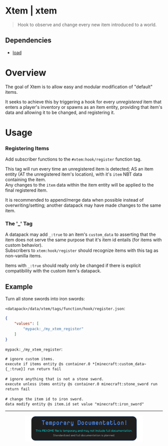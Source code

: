 
# Xtem | xtem
> Hook to observe and change every new item introduced to a world.

## Dependencies
- [load](https://github.com/sixslime/load)

# Overview
The goal of Xtem is to allow easy and modular modification of "default" items.

It seeks to achieve this by triggering a hook for every *unregistered* item that enters a player's inventory or spawns as an item entity, providing that item's data and allowing it to be changed, and registering it.
# Usage

### Registering Items
Add subscriber functions to the `#xtem:hook/register` function tag.

This tag will run every time an unregistered item is detected; AS an item entity (AT the unregistered item's location), with it's `item` NBT data containing the item. \
Any changes to the `item` data within the item entity will be applied to the final registered item.

It is recommended to append/merge data when possible instead of overwriting/setting; another datapack may have made changes to the same item.

### The '_' Tag
A datapack may add `_:true` to an item's `custom_data` to asserting that the item does not serve the same purpose that it's item id entails (for items with custom behavior). \
Subscribers to `xtem:hook/register` should recognize items with this tag as non-vanilla items.

Items with `_:true` should really only be changed if there is explicit compatibility with the custom item's datapack.

## Example
Turn all stone swords into iron swords:

`<datapack>/data/xtem/tags/function/hook/register.json`:
```json
{
    "values": [
        "mypack:_/my_xtem_register"
    ]
}
```

`mypack:_/my_xtem_register`:
```mcfunction
# ignore custom items.
execute if items entity @s container.0 *[minecraft:custom_data~{_:true}] run return fail

# ignore anything that is not a stone sword.
execute unless items entity @s container.0 minecraft:stone_sword run return fail

# change the item id to iron sword.
data modify entity @s item.id set value "minecraft:iron_sword"
```
___

<p align="center">
  <img src="https://raw.githubusercontent.com/sixslime/sixslime.github.io/refs/heads/main/info/logos/temporary_documentation.svg" width="75%" alt="Temporary Documentation Tag"/>
</p>
